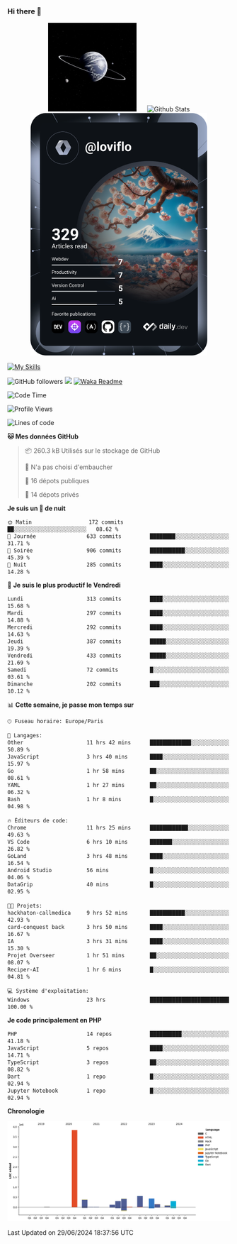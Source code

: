 ### Hi there 👋

<p align="center">
  <img src="https://github.com/Loviflo/Loviflo/blob/main/img/portrait.jpg" alt="Loviflo" height="200" style="margin-right: 20px"/>
  <img src="https://github-readme-stats.vercel.app/api?username=Loviflo&show_icons=true&theme=graywhite" alt="Github Stats" />
  <a href="https://app.daily.dev/loviflo"><img src="https://github.com/loviflo/loviflo/blob/main/devcard.svg" width="400" alt="Loviflo's Dev Card"/></a>
</p>

[![My Skills](https://skillicons.dev/icons?i=php,laravel,symfony,dotnet,cs,nodejs,mysql,postgres,js,ts,html,css,sass,angular,react,electron,docker,webpack,vscode,figma,git,github,gitlab,nginx,postman&perline=5)](https://skillicons.dev)

![GitHub followers](https://img.shields.io/github/followers/Loviflo?label=Follow&style=social)
![](https://visitor-badge.glitch.me/badge?page_id=Loviflo.Loviflo)
[![Waka Readme](https://github.com/Loviflo/Loviflo/actions/workflows/update-stats.yml/badge.svg)](https://github.com/Loviflo/Loviflo/actions/workflows/update-stats.yml)

<!--START_SECTION:waka-->
![Code Time](http://img.shields.io/badge/Code%20Time-2%2C222%20hrs%2043%20mins-blue)

![Profile Views](http://img.shields.io/badge/Vues%20du%20profil-2-blue)

![Lines of code](https://img.shields.io/badge/Depuis%20Hello%20World%2C%20j%27ai%20%C3%A9crit-6.6%20million%20Lignes%20de%20code-blue)

**🐱 Mes données GitHub** 

> 📦 260.3 kB Utilisés sur le stockage de GitHub 
 > 
> 🚫 N'a pas choisi d'embaucher
 > 
> 📜 16 dépots publiques 
 > 
> 🔑 14 dépots privés 
 > 
**Je suis un 🦉 de nuit** 

```text
🌞 Matin                  172 commits         ██░░░░░░░░░░░░░░░░░░░░░░░   08.62 % 
🌆 Journée                633 commits         ████████░░░░░░░░░░░░░░░░░   31.71 % 
🌃 Soirée                 906 commits         ███████████░░░░░░░░░░░░░░   45.39 % 
🌙 Nuit                   285 commits         ████░░░░░░░░░░░░░░░░░░░░░   14.28 % 
```
📅 **Je suis le plus productif le Vendredi** 

```text
Lundi                    313 commits         ████░░░░░░░░░░░░░░░░░░░░░   15.68 % 
Mardi                    297 commits         ████░░░░░░░░░░░░░░░░░░░░░   14.88 % 
Mercredi                 292 commits         ████░░░░░░░░░░░░░░░░░░░░░   14.63 % 
Jeudi                    387 commits         █████░░░░░░░░░░░░░░░░░░░░   19.39 % 
Vendredi                 433 commits         █████░░░░░░░░░░░░░░░░░░░░   21.69 % 
Samedi                   72 commits          █░░░░░░░░░░░░░░░░░░░░░░░░   03.61 % 
Dimanche                 202 commits         ███░░░░░░░░░░░░░░░░░░░░░░   10.12 % 
```


📊 **Cette semaine, je passe mon temps sur** 

```text
🕑︎ Fuseau horaire: Europe/Paris

💬 Langages: 
Other                    11 hrs 42 mins      █████████████░░░░░░░░░░░░   50.89 % 
JavaScript               3 hrs 40 mins       ████░░░░░░░░░░░░░░░░░░░░░   15.97 % 
Go                       1 hr 58 mins        ██░░░░░░░░░░░░░░░░░░░░░░░   08.61 % 
YAML                     1 hr 27 mins        ██░░░░░░░░░░░░░░░░░░░░░░░   06.32 % 
Bash                     1 hr 8 mins         █░░░░░░░░░░░░░░░░░░░░░░░░   04.98 % 

🔥 Éditeurs de code: 
Chrome                   11 hrs 25 mins      ████████████░░░░░░░░░░░░░   49.63 % 
VS Code                  6 hrs 10 mins       ███████░░░░░░░░░░░░░░░░░░   26.82 % 
GoLand                   3 hrs 48 mins       ████░░░░░░░░░░░░░░░░░░░░░   16.54 % 
Android Studio           56 mins             █░░░░░░░░░░░░░░░░░░░░░░░░   04.06 % 
DataGrip                 40 mins             █░░░░░░░░░░░░░░░░░░░░░░░░   02.95 % 

🐱‍💻 Projets: 
hackhaton-callmedica     9 hrs 52 mins       ███████████░░░░░░░░░░░░░░   42.93 % 
card-conquest back       3 hrs 50 mins       ████░░░░░░░░░░░░░░░░░░░░░   16.67 % 
IA                       3 hrs 31 mins       ████░░░░░░░░░░░░░░░░░░░░░   15.30 % 
Projet Overseer          1 hr 51 mins        ██░░░░░░░░░░░░░░░░░░░░░░░   08.07 % 
Reciper-AI               1 hr 6 mins         █░░░░░░░░░░░░░░░░░░░░░░░░   04.81 % 

💻 Système d'exploitation: 
Windows                  23 hrs              █████████████████████████   100.00 % 
```

**Je code principalement en PHP** 

```text
PHP                      14 repos            ██████████░░░░░░░░░░░░░░░   41.18 % 
JavaScript               5 repos             ████░░░░░░░░░░░░░░░░░░░░░   14.71 % 
TypeScript               3 repos             ██░░░░░░░░░░░░░░░░░░░░░░░   08.82 % 
Dart                     1 repo              █░░░░░░░░░░░░░░░░░░░░░░░░   02.94 % 
Jupyter Notebook         1 repo              █░░░░░░░░░░░░░░░░░░░░░░░░   02.94 % 
```



**Chronologie**

![Lines of Code chart](https://raw.githubusercontent.com/Loviflo/Loviflo/main/assets/bar_graph.png)


 Last Updated on 29/06/2024 18:37:56 UTC
<!--END_SECTION:waka-->
